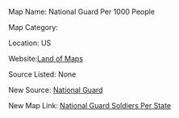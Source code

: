 Map Name: National Guard Per 1000 People

Map Category:

Location: US

Website:[Land of Maps](http://thelandofmaps.tumblr.com/post/76678757113/national-guard-servicemen-per-thousand-capita-oc)

Source Listed: None

New Source: [National Guard](https://web.archive.org/web/20120925005019/http://www.nationalguard.mil/sitelinks/Contracting%20Records/Statistics%20-%20Total%20Air%20and%20Army%20National%20Guard%20Personnel.pdf)

New Map Link: [National Guard Soldiers Per State](http://a.tiles.mapbox.com/v3/jonahadkins.had38d56/page.html?secure=1#4/38.99/-105.73)
